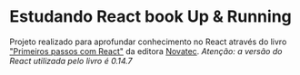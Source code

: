# Estudando React book Up & Running
Projeto realizado para aprofundar conhecimento no React através do livro ["Primeiros passos com React"](https://novatec.com.br/livros/primeiros-passos-com-react/) da editora [Novatec](http://www.novatec.com.br).
_Atenção: a versão do React utilizada pelo livro é 0.14.7_
